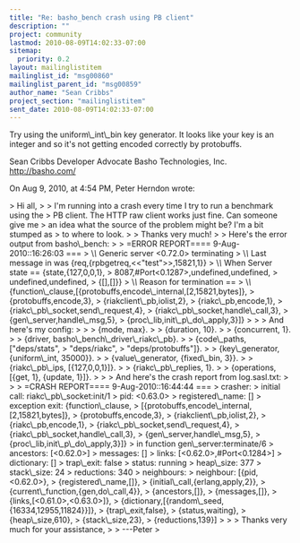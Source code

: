 ```yaml
---
title: "Re: basho_bench crash using PB client"
description: ""
project: community
lastmod: 2010-08-09T14:02:33-07:00
sitemap:
  priority: 0.2
layout: mailinglistitem
mailinglist_id: "msg00860"
mailinglist_parent_id: "msg00859"
author_name: "Sean Cribbs"
project_section: "mailinglistitem"
sent_date: 2010-08-09T14:02:33-07:00
---
```



Try using the uniform\\_int\\_bin key generator. It looks like your key is an 
integer and so it's not getting encoded correctly by protobuffs.

Sean Cribbs 
Developer Advocate
Basho Technologies, Inc.
http://basho.com/

On Aug 9, 2010, at 4:54 PM, Peter Herndon wrote:

&gt; Hi all,
&gt; 
&gt; I'm running into a crash every time I try to run a benchmark using the
&gt; PB client. The HTTP raw client works just fine. Can someone give me
&gt; an idea what the source of the problem might be? I'm a bit stumped as
&gt; to where to look.
&gt; 
&gt; Thanks very much!
&gt; 
&gt; Here's the error output from basho\\_bench:
&gt; 
&gt; =ERROR REPORT==== 9-Aug-2010::16:26:03 ===
&gt; \\*\\* Generic server &lt;0.72.0&gt; terminating
&gt; \\*\\* Last message in was {req,{rpbgetreq,&lt;&lt;"test"&gt;&gt;,15821,1}}
&gt; \\*\\* When Server state == {state,{127,0,0,1},
&gt; 8087,#Port&lt;0.1287&gt;,undefined,undefined,
&gt; undefined,undefined,
&gt; {[],[]}}
&gt; \\*\\* Reason for termination ==
&gt; \\*\\* {function\\_clause,[{protobuffs,encode\\_internal,[2,15821,bytes]},
&gt; {protobuffs,encode,3},
&gt; {riakclient\\_pb,iolist,2},
&gt; {riakc\\_pb,encode,1},
&gt; {riakc\\_pb\\_socket,send\\_request,4},
&gt; {riakc\\_pb\\_socket,handle\\_call,3},
&gt; {gen\\_server,handle\\_msg,5},
&gt; {proc\\_lib,init\\_p\\_do\\_apply,3}]}
&gt; 
&gt; 
&gt; And here's my config:
&gt; 
&gt; 
&gt; {mode, max}.
&gt; 
&gt; {duration, 10}.
&gt; 
&gt; {concurrent, 1}.
&gt; 
&gt; {driver, basho\\_bench\\_driver\\_riakc\\_pb}.
&gt; 
&gt; {code\\_paths, ["deps/stats",
&gt; "deps/riakc",
&gt; "deps/protobuffs"]}.
&gt; 
&gt; {key\\_generator, {uniform\\_int, 35000}}.
&gt; 
&gt; {value\\_generator, {fixed\\_bin, 3}}.
&gt; 
&gt; {riakc\\_pb\\_ips, [{127,0,0,1}]}.
&gt; 
&gt; {riakc\\_pb\\_replies, 1}.
&gt; 
&gt; {operations, [{get, 1}, {update, 1}]}.
&gt; 
&gt; 
&gt; And here's the crash report from log.sasl.txt:
&gt; 
&gt; 
&gt; =CRASH REPORT==== 9-Aug-2010::16:44:44 ===
&gt; crasher:
&gt; initial call: riakc\\_pb\\_socket:init/1
&gt; pid: &lt;0.63.0&gt;
&gt; registered\\_name: []
&gt; exception exit: {function\\_clause,
&gt; [{protobuffs,encode\\_internal,[2,15821,bytes]},
&gt; {protobuffs,encode,3},
&gt; {riakclient\\_pb,iolist,2},
&gt; {riakc\\_pb,encode,1},
&gt; {riakc\\_pb\\_socket,send\\_request,4},
&gt; {riakc\\_pb\\_socket,handle\\_call,3},
&gt; {gen\\_server,handle\\_msg,5},
&gt; {proc\\_lib,init\\_p\\_do\\_apply,3}]}
&gt; in function gen\\_server:terminate/6
&gt; ancestors: [&lt;0.62.0&gt;]
&gt; messages: []
&gt; links: [&lt;0.62.0&gt;,#Port&lt;0.1284&gt;]
&gt; dictionary: []
&gt; trap\\_exit: false
&gt; status: running
&gt; heap\\_size: 377
&gt; stack\\_size: 24
&gt; reductions: 340
&gt; neighbours:
&gt; neighbour: [{pid,&lt;0.62.0&gt;},
&gt; {registered\\_name,[]},
&gt; {initial\\_call,{erlang,apply,2}},
&gt; {current\\_function,{gen,do\\_call,4}},
&gt; {ancestors,[]},
&gt; {messages,[]},
&gt; {links,[&lt;0.61.0&gt;,&lt;0.63.0&gt;]},
&gt; {dictionary,[{random\\_seed,{16334,12955,11824}}]},
&gt; {trap\\_exit,false},
&gt; {status,waiting},
&gt; {heap\\_size,610},
&gt; {stack\\_size,23},
&gt; {reductions,139}]
&gt; 
&gt; 
&gt; Thanks very much for your assistance,
&gt; 
&gt; ---Peter
&gt; 
